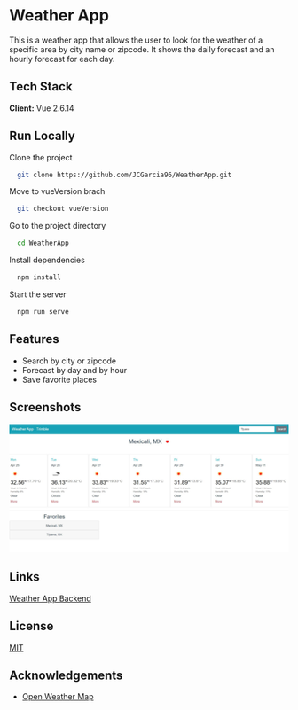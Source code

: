 
# Weather App

This is a weather app that allows the user to look for the weather of a specific area by city name or zipcode.
It shows the daily forecast and an hourly forecast for each day.

 ## Tech Stack

**Client:** Vue 2.6.14

## Run Locally

Clone the project

```bash
  git clone https://github.com/JCGarcia96/WeatherApp.git
```
Move to vueVersion brach

```bash
  git checkout vueVersion
```

Go to the project directory

```bash
  cd WeatherApp
```

Install dependencies

```bash
  npm install
```

Start the server

```bash
  npm run serve
```


## Features

- Search by city or zipcode
- Forecast by day and by hour
- Save favorite places


## Screenshots

![App Screenshot](src/assets/ssApp.jpg)

## Links

[Weather App Backend](https://github.com/JCGarcia96/WeatherAppBE)

## License

[MIT](https://choosealicense.com/licenses/mit/)


## Acknowledgements

 - [Open Weather Map](https://openweathermap.org/)


